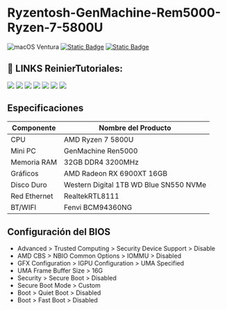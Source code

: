 # Ryzentosh-GenMachine-Rem5000-Ryzen-7-5800U
![macOS Ventura](IMG/1.png)
[![Static Badge](https://img.shields.io/badge/macOS-Ventura-blue)](https://www.reiniertutoriales.com/isos-raw-macos/)
[![Static Badge](https://img.shields.io/badge/OpenCore-1.0.0-green)](https://github.com/dortania/build-repo/releases/download/OpenCorePkg-58f57a3/OpenCore-1.0.0-RELEASE.zip)

## 🔗 LINKS ReinierTutoriales:

[![](https://img.shields.io/badge/YouTube-informational?style=for-the-badge&logo=telegram&logoColor=white&color=FF0000)](https://youtube.com/c/ReinierTutoriales)
[![](https://img.shields.io/badge/PayPal-informational?style=for-the-badge&logo=paypal&logoColor=white&color=003087)](https://www.paypal.com/paypalme/ReinierTutoriales)
[![](https://img.shields.io/badge/-Telegram-informational?style=for-the-badge&logo=telegram&logoColor=white&color=0088cc)](https://t.me/ReinierTutoriales)
[![](https://img.shields.io/badge/-Twitter-informational?style=for-the-badge&logo=twitter&logoColor=white&color=00aced)](https://twitter.com/ReinierTutorial)
[![](https://img.shields.io/badge/-Facebook-informational?style=for-the-badge&logo=facebook&logoColor=white&color=3b5998)](https://www.facebook.com/groups/reiniertutoriales/)
[![](https://img.shields.io/badge/-Instagram-informational?style=for-the-badge&logo=instagram&logoColor=white&color=C13584)](https://www.instagram.com/reiniertutoriales/)
[![](https://img.shields.io/badge/-Discord-informational?style=for-the-badge&logo=discord&logoColor=white&color=7289da)](https://discord.gg/pQcCDBMn)

</p>



## Especificaciones

| Componente   | Nombre del Producto                              | 
|--------------|--------------------------------------------------|
| CPU          | AMD Ryzen 7 5800U                                |
| Mini PC      | GenMachine Ren5000                               |
| Memoria RAM  | 32GB DDR4 3200MHz                                |
| Gráficos     | AMD Radeon RX 6900XT 16GB                        |
| Disco Duro   | Western Digital 1TB WD Blue SN550 NVMe           | 
| Red Ethernet | RealtekRTL8111                                   |
| BT/WIFI      | Fenvi BCM94360NG                                 |


## Configuración del BIOS
- Advanced > Trusted Computing > Security Device Support > Disable
- AMD CBS > NBIO Common Options > IOMMU > Disabled
- GFX Configuration > IGPU Configuration > UMA Specified
- UMA Frame Buffer Size > 16G
- Security > Secure Boot > Disabled
- Secure Boot Mode > Custom
- Boot > Quiet Boot > Disabled
- Boot > Fast Boot > Disabled
